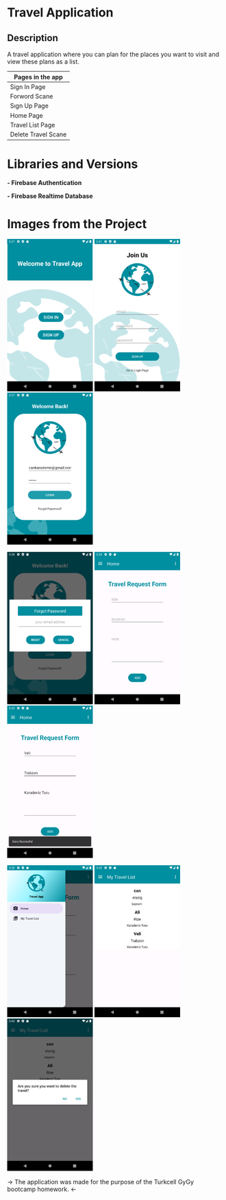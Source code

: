 # Travel Application

Description
-------------
A travel application where you can plan for the places you want to visit and view these plans as a list.

<p>
  
| Pages in the app |
| --------- |
|  Sign In Page  |
|  Forword  Scane  |
|  Sıgn Up Page   |
|  Home Page   |
|  Travel List Page   | 
|  Delete Travel Scane   |

# Libraries and Versions
  <b> - Firebase Authentication </b> <p>
  <b> - Firebase Realtime Database </b> <p>
   
# Images from the Project
   
   
<a href="https://github.com/cankarademir/Travel-Application/blob/main/images/1.png" target="_blank">
<img src="https://github.com/cankarademir/Travel-Application/blob/main/images/1.png" width="200" style="max-width:100%;"></a>
   
<a href="https://github.com/cankarademir/Travel-Application/blob/main/images/2.png" target="_blank">
<img src="https://github.com/cankarademir/Travel-Application/blob/main/images/2.png" width="200" style="max-width:100%;"></a>
   
<a href="https://github.com/cankarademir/Travel-Application/blob/main/images/3.png" target="_blank">
<img src="https://github.com/cankarademir/Travel-Application/blob/main/images/3.png" width="200" style="max-width:100%;"></a><p>
   
<a href="https://github.com/cankarademir/Travel-Application/blob/main/images/4.png" target="_blank">
<img src="https://github.com/cankarademir/Travel-Application/blob/main/images/4.png" width="200" style="max-width:100%;"></a></a>

<a href="https://github.com/cankarademir/Travel-Application/blob/main/images/5.png" target="_blank">
<img src="https://github.com/cankarademir/Travel-Application/blob/main/images/5.png" width="200" style="max-width:100%;"></a>

<a href="https://github.com/cankarademir/Travel-Application/blob/main/images/6.png" target="_blank">
<img src="https://github.com/cankarademir/Travel-Application/blob/main/images/6.png" width="200" style="max-width:100%;"></a><p>

<a href="https://github.com/cankarademir/Travel-Application/blob/main/images/7.png" target="_blank">
<img src="https://github.com/cankarademir/Travel-Application/blob/main/images/7.png" width="200" style="max-width:100%;"></a>

<a href="https://github.com/cankarademir/Travel-Application/blob/main/images/8.png" target="_blank">
<img src="https://github.com/cankarademir/Travel-Application/blob/main/images/8.png" width="200" style="max-width:100%;"></a>

<a href="https://github.com/cankarademir/Travel-Application/blob/main/images/9.png" target="_blank">
<img src="https://github.com/cankarademir/Travel-Application/blob/main/images/9.png" width="200" style="max-width:100%;"></a>

<p> -> The application was made for the purpose of the Turkcell GyGy bootcamp homework. <-
